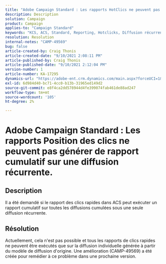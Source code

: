 ```yaml
---
title: "Adobe Campaign Standard : Les rapports HotClics ne peuvent pas générer de rapport cumulatif sur une diffusion récurrente."
description: Description
solution: Campaign
product: Campaign
applies-to: "Campaign Standard"
keywords: "KCS, ACS, Standard, Reporting, Hotclicks, Diffusion récurrente"
resolution: Resolution
internal-notes: "CAMP-49569"
bug: false
article-created-by: Craig Thonis
article-created-date: "9/10/2021 2:08:11 PM"
article-published-by: Craig Thonis
article-published-date: "9/10/2021 2:12:04 PM"
version-number: 1
article-number: KA-17295
dynamics-url: "https://adobe-ent.crm.dynamics.com/main.aspx?forceUCI=1&pagetype=entityrecord&etn=knowledgearticle&id=14217383-4012-ec11-b6e6-000d3a597bfc"
exl-id: 6d984d40-bc71-4cc0-b13b-31965ed149d2
source-git-commit: e8f4ca2dd578944d4fe399074fab461de88ad247
workflow-type: tm+mt
source-wordcount: '105'
ht-degree: 2%

---
```


# Adobe Campaign Standard : Les rapports Position des clics ne peuvent pas générer de rapport cumulatif sur une diffusion récurrente.

## Description


Il a été demandé si le rapport des clics rapides dans ACS peut exécuter un rapport cumulatif sur toutes les diffusions cumulées sous une seule diffusion récurrente.


## Résolution


Actuellement, cela n&#39;est pas possible et tous les rapports de clics rapides ne peuvent être exécutés que sur la diffusion individuelle générée à partir du modèle de diffusion d&#39;origine. Une amélioration (CAMP-49569) a été créée pour remédier à ce problème dans une prochaine version.
